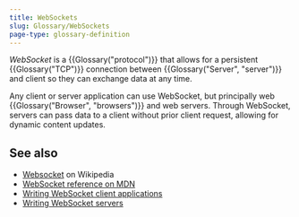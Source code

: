 ```yaml
---
title: WebSockets
slug: Glossary/WebSockets
page-type: glossary-definition
---
```




_WebSocket_ is a {{Glossary("protocol")}} that allows for a persistent {{Glossary("TCP")}} connection between {{Glossary("Server", "server")}} and client so they can exchange data at any time.

Any client or server application can use WebSocket, but principally web {{Glossary("Browser", "browsers")}} and web servers. Through WebSocket, servers can pass data to a client without prior client request, allowing for dynamic content updates.

## See also

- [Websocket](https://en.wikipedia.org/wiki/Websocket) on Wikipedia
- [WebSocket reference on MDN](/Web/API/WebSocket)
- [Writing WebSocket client applications](/Web/API/WebSockets_API/Writing_WebSocket_client_applications)
- [Writing WebSocket servers](/Web/API/WebSockets_API/Writing_WebSocket_servers)
